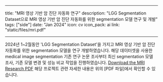 
---
title: "MRI 영상 기반 암 진단 자동화 연구"
description: "LGG Segmentation Dataset으로 MRI 영상 기반 암 진단 자동화를 위한 segmentation 모델 연구 및 개발"
tags: ["side"]
date: "Jan 2024"
icon: cv
icon_pack: ai
link: "static/files/mri.pdf"

---

2024년 1~2월동안 'LGG Segmentation Dataset'을 가지고 MRI 영상 기반 암 진단 자동화를 위한 segmentation 모델을 연구 개발하였습니다. 해당 데이터셋을 사용한 medical image segmentation 기존 연구 논문 조사부터 최신 segmentation 모델 조사, 기존 모델 변경 및 성능 비교 작업을 진행하였습니다. 
<a href="/files/mri.pdf" target="_blank">Download the MRI Research PDF</a>
해당 프로젝트 관련 자세한 내용은 위의 [PDF 파일]에서 확인할 수 있습니다.